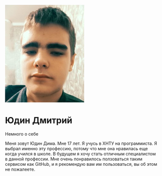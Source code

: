 ![Photo](photo.jpg)
# Юдин Дмитрий
 Немного о себе

Меня зовут Юдин Дима. Мне 17 лет. Я учусь в ХНТУ на программиста. Я выбрал именно эту профессию, потому что мне она нравилась еще когда учился в школе. В будущем я хочу стать отличным специалистом в данной профессии. Мне очень понравилось ползоваться таким сервисом как GitHub, и я рекомендую вам им пользоваться, вы об этом не пожалеете.




